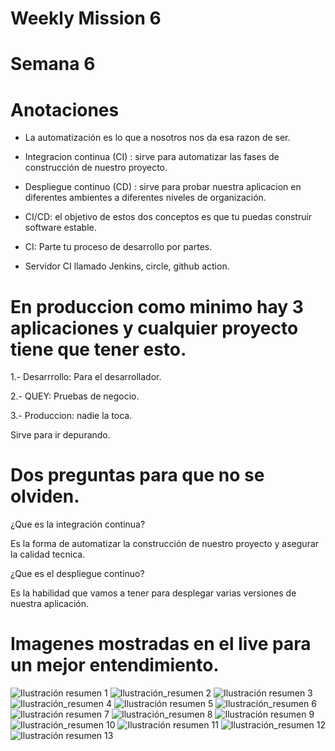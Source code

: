 # Weekly Mission 6

# Semana 6

# Anotaciones

- La automatización es lo que a nosotros nos da esa razon de ser.

- Integracion continua (CI) : sirve para automatizar las fases de construcción de nuestro proyecto. 

- Despliegue continuo (CD) : sirve para probar nuestra aplicacion en diferentes ambientes a diferentes niveles de organización.

- CI/CD: el objetivo de estos dos conceptos es que tu puedas construir software estable.

- CI: Parte tu proceso de desarrollo por partes.

- Servidor CI llamado Jenkins, circle, github action.

# En produccion como minimo hay 3 aplicaciones y cualquier proyecto tiene que tener esto.

1.- Desarrrollo: Para el desarrollador.

2.- QUEY: Pruebas de negocio.

3.- Produccion: nadie la toca.

Sirve para ir depurando.

# Dos preguntas para que no se olviden.

¿Que es la integración continua?

Es la forma de automatizar la construcción de nuestro proyecto y asegurar la calidad tecnica. 

¿Que es el despliegue continuo?

Es la habilidad que vamos a tener para desplegar varias versiones de nuestra aplicación.

# Imagenes mostradas en el live para un mejor entendimiento.

![Ilustración resumen 1](https://user-images.githubusercontent.com/86739150/175441865-b4413bbf-67b3-49c4-877b-b78f912d26da.jpeg)
![Ilustración_resumen 2](https://user-images.githubusercontent.com/86739150/175441413-7c6de2f8-538e-4438-bb5e-180584545ea1.jpeg)
![Ilustración resumen 3](https://user-images.githubusercontent.com/86739150/175441480-1cc8262d-2468-4ae2-801a-1aee613225dd.jpeg)
![Ilustración_resumen 4](https://user-images.githubusercontent.com/86739150/175441523-1817c216-4b11-4b29-99b6-b7aeeccbcc52.jpeg)
![Ilustración resumen 5](https://user-images.githubusercontent.com/86739150/175441555-fff5fda8-1415-4237-bd63-543db612cd46.jpeg)
![Ilustración_resumen 6](https://user-images.githubusercontent.com/86739150/175441534-f2ac589d-6c1f-41d4-9d94-cd594acb6b06.jpeg)
![Ilustración resumen 7](https://user-images.githubusercontent.com/86739150/175441593-8216d02b-8a56-4433-999e-a6a45d610f8f.jpeg)
![Ilustración_resumen 8](https://user-images.githubusercontent.com/86739150/175441573-ff304777-37cf-48f4-aaa2-93887ab5c084.jpeg)
![Ilustración resumen 9](https://user-images.githubusercontent.com/86739150/175441630-06442b49-905e-4e8a-8049-ea77478c289f.jpeg)
![Ilustración_resumen 10](https://user-images.githubusercontent.com/86739150/175441611-d8879ae4-7768-4f0b-a6fc-67e02bbab2b8.jpeg)
![Ilustración resumen 11](https://user-images.githubusercontent.com/86739150/175441640-f83c3cb7-4088-4a21-8403-29e4a8240e4a.jpeg)
![Ilustración_resumen 12](https://user-images.githubusercontent.com/86739150/175441682-488ad2b3-0a9c-4a89-adf0-5e2999570b44.jpeg)
![Ilustración resumen 13](https://user-images.githubusercontent.com/86739150/175441664-22b38fdf-07e4-4404-be52-907f377a2e39.jpeg)

